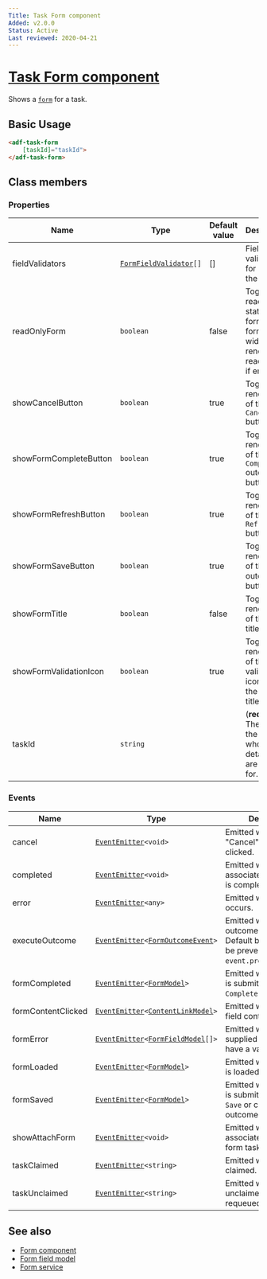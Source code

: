 ```yaml
---
Title: Task Form component
Added: v2.0.0
Status: Active
Last reviewed: 2020-04-21
---
```


# [Task Form component](../../../lib/process-services/src/lib/task-list/components/task-form/task-form.component.ts "Defined in task-form.component.ts")

Shows a [`form`](../../../lib/process-services/src/lib/task-list/models/form.model.ts) for a task.

## Basic Usage

```html
<adf-task-form 
    [taskId]="taskId">
</adf-task-form>
```

## Class members

### Properties

| Name                   | Type                                                                                               | Default value | Description                                                                           |
| ---------------------- | -------------------------------------------------------------------------------------------------- | ------------- | ------------------------------------------------------------------------------------- |
| fieldValidators        | [`FormFieldValidator`](../../../lib/core/form/components/widgets/core/form-field-validator.ts)`[]` | \[]           | Field validators for use with the form.                                               |
| readOnlyForm           | `boolean`                                                                                          | false         | Toggles read-only state of the form. All form widgets render as read-only if enabled. |
| showCancelButton       | `boolean`                                                                                          | true          | Toggle rendering of the `Cancel` button.                                              |
| showFormCompleteButton | `boolean`                                                                                          | true          | Toggles rendering of the `Complete` outcome button.                                   |
| showFormRefreshButton  | `boolean`                                                                                          | true          | Toggles rendering of the `Refresh` button.                                            |
| showFormSaveButton     | `boolean`                                                                                          | true          | Toggles rendering of the `Save` outcome button.                                       |
| showFormTitle          | `boolean`                                                                                          | false         | Toggles rendering of the form title.                                                  |
| showFormValidationIcon | `boolean`                                                                                          | true          | Toggle rendering of the validation icon next to the form title.                       |
| taskId                 | `string`                                                                                           |               | (**required**) The id of the task whose details we are asking for.                    |

### Events

| Name               | Type                                                                                                                                                             | Description                                                                                            |
| ------------------ | ---------------------------------------------------------------------------------------------------------------------------------------------------------------- | ------------------------------------------------------------------------------------------------------ |
| cancel             | [`EventEmitter`](https://angular.io/api/core/EventEmitter)`<void>`                                                                                               | Emitted when the "Cancel" button is clicked.                                                           |
| completed          | [`EventEmitter`](https://angular.io/api/core/EventEmitter)`<void>`                                                                                               | Emitted when the form associated with the task is completed.                                           |
| error              | [`EventEmitter`](https://angular.io/api/core/EventEmitter)`<any>`                                                                                                | Emitted when an error occurs.                                                                          |
| executeOutcome     | [`EventEmitter`](https://angular.io/api/core/EventEmitter)`<`[`FormOutcomeEvent`](../../../lib/core/form/components/widgets/core/form-outcome-event.model.ts)`>` | Emitted when any outcome is executed. Default behaviour can be prevented via `event.preventDefault()`. |
| formCompleted      | [`EventEmitter`](https://angular.io/api/core/EventEmitter)`<`[`FormModel`](../../../lib/core/form/components/widgets/core/form.model.ts)`>`                      | Emitted when the form is submitted with the `Complete` outcome.                                        |
| formContentClicked | [`EventEmitter`](https://angular.io/api/core/EventEmitter)`<`[`ContentLinkModel`](../../../lib/core/form/components/widgets/core/content-link.model.ts)`>`       | Emitted when the form field content is clicked.                                                        |
| formError          | [`EventEmitter`](https://angular.io/api/core/EventEmitter)`<`[`FormFieldModel`](../../core/models/form-field.model.md)`[]>`                                      | Emitted when the supplied form values have a validation error.                                         |
| formLoaded         | [`EventEmitter`](https://angular.io/api/core/EventEmitter)`<`[`FormModel`](../../../lib/core/form/components/widgets/core/form.model.ts)`>`                      | Emitted when the form is loaded or reloaded.                                                           |
| formSaved          | [`EventEmitter`](https://angular.io/api/core/EventEmitter)`<`[`FormModel`](../../../lib/core/form/components/widgets/core/form.model.ts)`>`                      | Emitted when the form is submitted with the `Save` or custom outcomes.                                 |
| showAttachForm     | [`EventEmitter`](https://angular.io/api/core/EventEmitter)`<void>`                                                                                               | Emitted when the form associated with the form task is attached.                                       |
| taskClaimed        | [`EventEmitter`](https://angular.io/api/core/EventEmitter)`<string>`                                                                                             | Emitted when the task is claimed.                                                                      |
| taskUnclaimed      | [`EventEmitter`](https://angular.io/api/core/EventEmitter)`<string>`                                                                                             | Emitted when the task is unclaimed (ie, requeued)..                                                    |

## See also

-   [Form component](./form.component.md)
-   [Form field model](../../core/models/form-field.model.md)
-   [Form service](../../core/services/form.service.md)
